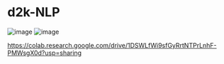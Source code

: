 # d2k-NLP
![image](https://github.com/Pratham-1604/d2k-NLP/assets/97680850/be44b08f-54e5-4d14-acd8-4b6941da2e86)
![image](https://github.com/Pratham-1604/d2k-NLP/assets/97680850/1a17c89a-f0e7-4542-9745-03722ce995f8)

https://colab.research.google.com/drive/1DSWLfWi9sfGyRrtNTPrLnhF-PMWsgX0d?usp=sharing
